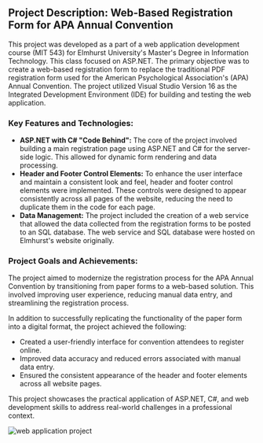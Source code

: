## Project Description: Web-Based Registration Form for APA Annual Convention
This project was developed as a part of a web application development course (MIT 543) for Elmhurst University's Master's Degree in Information Technology.  This class focused on ASP.NET. The primary objective was to create a web-based registration form to replace the traditional PDF registration form used for the American Psychological Association's (APA) Annual Convention. The project utilized Visual Studio Version 16 as the Integrated Development Environment (IDE) for building and testing the web application.

### Key Features and Technologies:
* **ASP.NET with C# "Code Behind":** The core of the project involved building a main registration page using ASP.NET and C# for the server-side logic. This allowed for dynamic form rendering and data processing.
* **Header and Footer Control Elements:** To enhance the user interface and maintain a consistent look and feel, header and footer control elements were implemented. These controls were designed to appear consistently across all pages of the website, reducing the need to duplicate them in the code for each page.
* **Data Management:** The project included the creation of a web service that allowed the data collected from the registration forms to be posted to an SQL database.  The web service and SQL database were hosted on Elmhurst's website originally.

### Project Goals and Achievements:
The project aimed to modernize the registration process for the APA Annual Convention by transitioning from paper forms to a web-based solution. This involved improving user experience, reducing manual data entry, and streamlining the registration process.

In addition to successfully replicating the functionality of the paper form into a digital format, the project achieved the following:
* Created a user-friendly interface for convention attendees to register online.
* Improved data accuracy and reduced errors associated with manual data entry.
* Ensured the consistent appearance of the header and footer elements across all website pages.

This project showcases the practical application of ASP.NET, C#, and web development skills to address real-world challenges in a professional context.


![web application project](https://github.com/rwlovett/mit-web-application-development/assets/106644832/d5b99983-349c-4f59-b88c-db4c649f7ea5)
